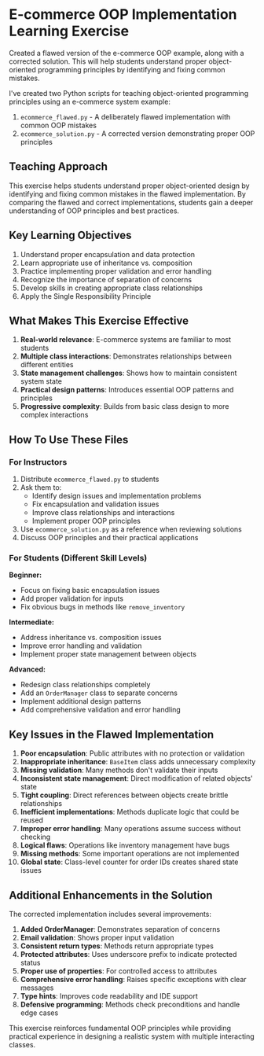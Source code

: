 # E-commerce OOP Implementation Learning Exercise

Created a flawed version of the e-commerce OOP example, along with a corrected solution. This will help students understand proper object-oriented programming principles by identifying and fixing common mistakes.

I've created two Python scripts for teaching object-oriented programming principles using an e-commerce system example:

1. `ecommerce_flawed.py` - A deliberately flawed implementation with common OOP mistakes
2. `ecommerce_solution.py` - A corrected version demonstrating proper OOP principles

## Teaching Approach

This exercise helps students understand proper object-oriented design by identifying and fixing common mistakes in the flawed implementation. By comparing the flawed and correct implementations, students gain a deeper understanding of OOP principles and best practices.

## Key Learning Objectives

1. Understand proper encapsulation and data protection
2. Learn appropriate use of inheritance vs. composition
3. Practice implementing proper validation and error handling
4. Recognize the importance of separation of concerns
5. Develop skills in creating appropriate class relationships
6. Apply the Single Responsibility Principle

## What Makes This Exercise Effective

1. **Real-world relevance**: E-commerce systems are familiar to most students
2. **Multiple class interactions**: Demonstrates relationships between different entities
3. **State management challenges**: Shows how to maintain consistent system state
4. **Practical design patterns**: Introduces essential OOP patterns and principles
5. **Progressive complexity**: Builds from basic class design to more complex interactions

## How To Use These Files

### For Instructors

1. Distribute `ecommerce_flawed.py` to students
2. Ask them to:
   - Identify design issues and implementation problems
   - Fix encapsulation and validation issues
   - Improve class relationships and interactions
   - Implement proper OOP principles
3. Use `ecommerce_solution.py` as a reference when reviewing solutions
4. Discuss OOP principles and their practical applications

### For Students (Different Skill Levels)

**Beginner:**

- Focus on fixing basic encapsulation issues
- Add proper validation for inputs
- Fix obvious bugs in methods like `remove_inventory`

**Intermediate:**

- Address inheritance vs. composition issues
- Improve error handling and validation
- Implement proper state management between objects

**Advanced:**

- Redesign class relationships completely
- Add an `OrderManager` class to separate concerns
- Implement additional design patterns
- Add comprehensive validation and error handling

## Key Issues in the Flawed Implementation

1. **Poor encapsulation**: Public attributes with no protection or validation
2. **Inappropriate inheritance**: `BaseItem` class adds unnecessary complexity
3. **Missing validation**: Many methods don't validate their inputs
4. **Inconsistent state management**: Direct modification of related objects' state
5. **Tight coupling**: Direct references between objects create brittle relationships
6. **Inefficient implementations**: Methods duplicate logic that could be reused
7. **Improper error handling**: Many operations assume success without checking
8. **Logical flaws**: Operations like inventory management have bugs
9. **Missing methods**: Some important operations are not implemented
10. **Global state**: Class-level counter for order IDs creates shared state issues

## Additional Enhancements in the Solution

The corrected implementation includes several improvements:

1. **Added OrderManager**: Demonstrates separation of concerns
2. **Email validation**: Shows proper input validation
3. **Consistent return types**: Methods return appropriate types
4. **Protected attributes**: Uses underscore prefix to indicate protected status
5. **Proper use of properties**: For controlled access to attributes
6. **Comprehensive error handling**: Raises specific exceptions with clear messages
7. **Type hints**: Improves code readability and IDE support
8. **Defensive programming**: Methods check preconditions and handle edge cases

This exercise reinforces fundamental OOP principles while providing practical experience in designing a realistic system with multiple interacting classes.
